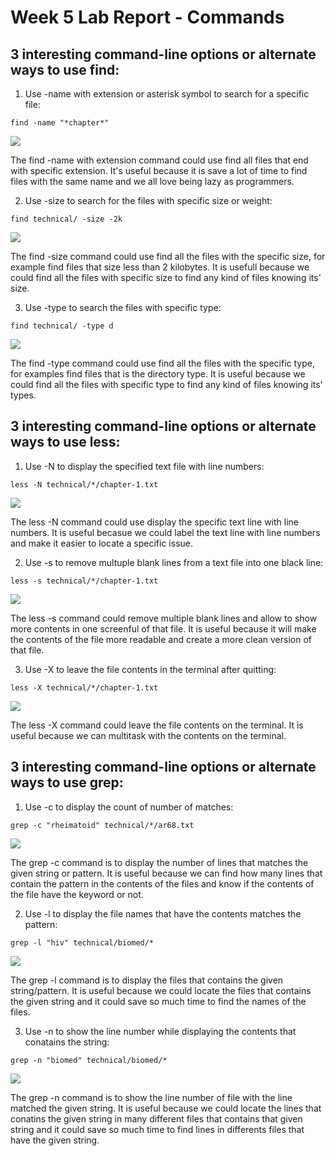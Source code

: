 # Week 5 Lab Report - Commands

## 3 interesting command-line options or alternate ways to use find:
1. Use -name with extension or asterisk symbol to search for a specific file:

`find -name "*chapter*"`

![](https://github.com/tnduong2807/docsearch/blob/main/Screenshot%20(57).png?raw=true)

The find -name with extension command could use find all files that end with specific extension. It's useful because it is save a lot of time to find files with the same name and we all love being lazy as programmers.

2. Use -size to search for the files with specific size or weight:

`find technical/ -size -2k`

![](https://github.com/tnduong2807/docsearch/blob/main/Screenshot%20(59).png?raw=true)

The find -size command could use find all the files with the specific size, for example find files that size less than 2 kilobytes. It is usefull because we could find all the files with specific size to find any kind of files knowing its' size.

3. Use -type to search the files with specific type:

`find technical/ -type d`

![](https://github.com/tnduong2807/docsearch/blob/main/Screenshot%20(58).png?raw=true)

The find -type command could use find all the files with the specific type, for examples find files that is the directory type. It is useful because we could find all the files with specific type to find any kind of files knowing its' types.

## 3 interesting command-line options or alternate ways to use less:

1. Use -N to display the specified text file with line numbers:

`less -N technical/*/chapter-1.txt`

![](https://github.com/tnduong2807/docsearch/blob/main/Screenshot%20(60).png?raw=true)

The less -N command could use display the specific text line with line numbers. It is useful becasue we could label the text line with line numbers and make it easier to locate a specific issue.

2. Use -s to remove multuple blank lines from a text file into one black line:

`less -s technical/*/chapter-1.txt`

![](https://github.com/tnduong2807/docsearch/blob/main/Screenshot%20(61).png?raw=true)

The less -s command could remove multiple blank lines and allow to show more contents in one screenful of that file. It is useful because it will make the contents of the file more readable and create a more clean version of that file.

3. Use -X to leave the file contents in the terminal after quitting:

`less -X technical/*/chapter-1.txt`

![](https://github.com/tnduong2807/docsearch/blob/main/Screenshot%20(62).png?raw=true)

The less -X command could leave the file contents on the terminal. It is useful because we can multitask with the contents on the terminal.

## 3 interesting command-line options or alternate ways to use grep:

1. Use -c to display the count of number of matches:

`grep -c "rheimatoid" technical/*/ar68.txt`

![](https://github.com/tnduong2807/docsearch/blob/main/Screenshot%20(63).png?raw=true)

The grep -c command is to display the number of lines that matches the given string or pattern. It is useful because we can find how many lines that contain the pattern in the contents of the files and know if the contents of the file have the keyword or not.

2. Use -l to display the file names that have the contents matches the pattern:

`grep -l "hiv" technical/biomed/*`

![](https://github.com/tnduong2807/docsearch/blob/main/Screenshot%20(64).png?raw=true)

The grep -l command is to display the files that contains the given string/pattern. It is useful because we could locate the files that contains the given string and it could save so much time to find the names of the files.

3. Use -n to show the line number while displaying the contents that conatains the string:

`grep -n "biomed" technical/biomed/*`

![](https://github.com/tnduong2807/docsearch/blob/main/Screenshot%20(64).png?raw=true)

The grep -n command is to show the line number of file with the line matched the given string. It is useful because we could locate the lines that conatins the given string in many different files that contains that given string and it could save so much time to find lines in differents files that have the given string.